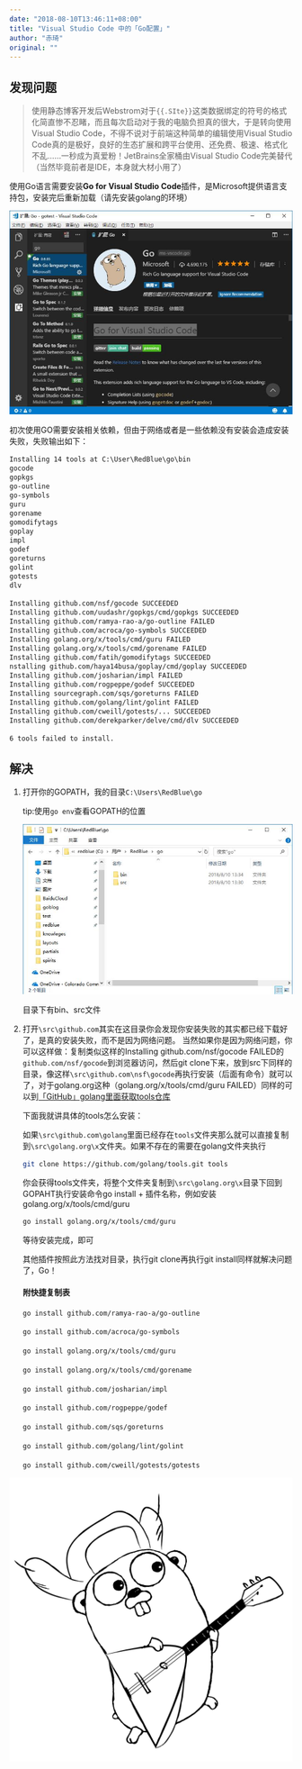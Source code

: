 ```yaml
---
date: "2018-08-10T13:46:11+08:00"
title: "Visual Studio Code 中的「Go配置」"
author: "赤琦"
original: ""
---
```


## 发现问题

>使用静态博客开发后Webstrom对于`{{.SIte}}`这类数据绑定的符号的格式化简直惨不忍睹，而且每次启动对于我的电脑负担真的很大，于是转向使用Visual Studio Code，不得不说对于前端这种简单的编辑使用Visual Studio Code真的是极好，良好的生态扩展和跨平台使用、还免费、极速、格式化不乱……一秒成为真爱粉！JetBrains全家桶由Visual Studio Code完美替代（当然毕竟前者是IDE，本身就大材小用了）

使用Go语言需要安装**Go for Visual Studio Code**插件，是Microsoft提供语言支持包，安装完后重新加载（请先安装golang的环境）

![](/img/go-0.jpg)

初次使用GO需要安装相关依赖，但由于网络或者是一些依赖没有安装会造成安装失败，失败输出如下：

```
Installing 14 tools at C:\User\RedBlue\go\bin
gocode
gopkgs
go-outline
go-symbols
guru
gorename
gomodifytags
goplay
impl
godef
goreturns
golint
gotests
dlv

Installing github.com/nsf/gocode SUCCEEDED
Installing github.com/uudashr/gopkgs/cmd/gopkgs SUCCEEDED
Installing github.com/ramya-rao-a/go-outline FAILED
Installing github.com/acroca/go-symbols SUCCEEDED
Installing golang.org/x/tools/cmd/guru FAILED
Installing golang.org/x/tools/cmd/gorename FAILED
Installing github.com/fatih/gomodifytags SUCCEEDED
nstalling github.com/haya14busa/goplay/cmd/goplay SUCCEEDED
Installing github.com/josharian/impl FAILED
Installing github.com/rogpeppe/godef SUCCEEDED
Installing sourcegraph.com/sqs/goreturns FAILED
Installing github.com/golang/lint/golint FAILED
Installing github.com/cweill/gotests/... SUCCEEDED
Installing github.com/derekparker/delve/cmd/dlv SUCCEEDED

6 tools failed to install.
```

## 解决

1. 打开你的GOPATH，我的目录`C:\Users\RedBlue\go`

    tip:使用`go env`查看GOPATH的位置
  
    ![](/img/go-2.jpg)  
   
    目录下有bin、src文件

2. 打开`\src\github.com`其实在这目录你会发现你安装失败的其实都已经下载好了，是真的安装失败，而不是因为网络问题。
    当然如果你是因为网络问题，你可以这样做：复制类似这样的Installing github.com/nsf/gocode FAILED的`github.com/nsf/gocode`到浏览器访问，然后git clone下来，放到src下同样的目录，像这样`\src\github.com\nsf\gocode`再执行安装（后面有命令）就可以了，对于golang.org这种（golang.org/x/tools/cmd/guru FAILED）同样的可以到[「GitHub」golang里面获取tools仓库](https://github.com/golang/tools)

    下面我就讲具体的tools怎么安装：  

    如果`\src\github.com\golang`里面已经存在`tools`文件夹那么就可以直接复制到`\src\golang.org\x`文件夹。如果不存在的需要在golang文件夹执行
    ```Bash
    git clone https://github.com/golang/tools.git tools
    ```

    你会获得tools文件夹，将整个文件夹复制到`\src\golang.org\x`目录下回到GOPAHT执行安装命令go install + 插件名称，例如安装golang.org/x/tools/cmd/guru

    ```Bash
    go install golang.org/x/tools/cmd/guru
    ```

    等待安装完成，即可

    其他插件按照此方法找对目录，执行git clone再执行git install同样就解决问题了，Go！

    #### 附快捷复制表

    ```Bash
    go install github.com/ramya-rao-a/go-outline

    go install github.com/acroca/go-symbols

    go install golang.org/x/tools/cmd/guru

    go install golang.org/x/tools/cmd/gorename

    go install github.com/josharian/impl

    go install github.com/rogpeppe/godef

    go install github.com/sqs/goreturns

    go install github.com/golang/lint/golint

    go install github.com/cweill/gotests/gotests

    ```

![](/img/Gopher-ru.png)